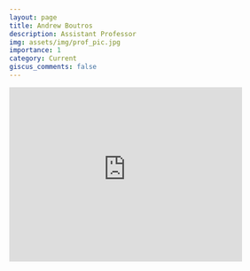 ```yaml
---
layout: page
title: Andrew Boutros
description: Assistant Professor
img: assets/img/prof_pic.jpg
importance: 1
category: Current
giscus_comments: false
---
```


<div class="row mt-3">
    <div class="col-sm mt-3 mt-md-0">
        <iframe width="420" height="315" src="https://www.youtube.com/embed/Nzz9O7whxT0?si=z23nHgFs7rYp2O-V" frameborder="0" allow="accelerometer; autoplay; clipboard-write; encrypted-media; gyroscope; picture-in-picture; web-share" allowfullscreen></iframe>
    </div>
</div>